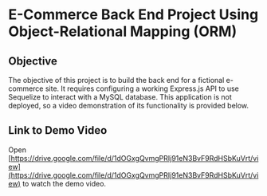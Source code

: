 # E-Commerce Back End Project Using Object-Relational Mapping (ORM)

## Objective

The objective of this project is to build the back end for a fictional e-commerce site. It requires configuring a working Express.js API to use Sequelize to interact with a MySQL database. This application is not deployed, so a video demonstration of its functionality is provided below.

## Link to Demo Video

Open [https://drive.google.com/file/d/1dOGxgQvmgPRIj91eN3BvF9RdHSbKuVrt/view](https://drive.google.com/file/d/1dOGxgQvmgPRIj91eN3BvF9RdHSbKuVrt/view) to watch the demo video.
